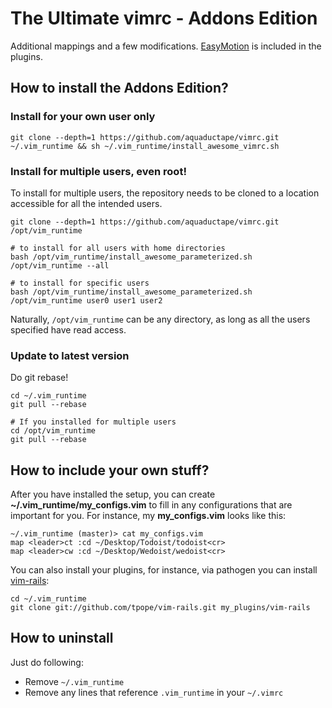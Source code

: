 # The Ultimate vimrc - Addons Edition

Additional mappings and a few modifications. [EasyMotion](https://github.com/easymotion/vim-easymotion) is included in the plugins.

## How to install the Addons Edition?

### Install for your own user only

    git clone --depth=1 https://github.com/aquaductape/vimrc.git ~/.vim_runtime && sh ~/.vim_runtime/install_awesome_vimrc.sh

### Install for multiple users, even root!

To install for multiple users, the repository needs to be cloned to a location accessible for all the intended users.

    git clone --depth=1 https://github.com/aquaductape/vimrc.git /opt/vim_runtime

    # to install for all users with home directories
    bash /opt/vim_runtime/install_awesome_parameterized.sh /opt/vim_runtime --all

    # to install for specific users
    bash /opt/vim_runtime/install_awesome_parameterized.sh /opt/vim_runtime user0 user1 user2

Naturally, `/opt/vim_runtime` can be any directory, as long as all the users specified have read access.

### Update to latest version

Do git rebase!

    cd ~/.vim_runtime
    git pull --rebase

    # If you installed for multiple users
    cd /opt/vim_runtime
    git pull --rebase

## How to include your own stuff?

After you have installed the setup, you can create **~/.vim_runtime/my_configs.vim** to fill in any configurations that are important for you. For instance, my **my_configs.vim** looks like this:

    ~/.vim_runtime (master)> cat my_configs.vim
    map <leader>ct :cd ~/Desktop/Todoist/todoist<cr>
    map <leader>cw :cd ~/Desktop/Wedoist/wedoist<cr>

You can also install your plugins, for instance, via pathogen you can install [vim-rails](https://github.com/tpope/vim-rails):

    cd ~/.vim_runtime
    git clone git://github.com/tpope/vim-rails.git my_plugins/vim-rails

## How to uninstall

Just do following:

- Remove `~/.vim_runtime`
- Remove any lines that reference `.vim_runtime` in your `~/.vimrc`
